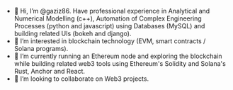 - 👋 Hi, I’m @gaziz86. Have professional experience in Analytical and Numerical Modelling (c++), Automation of Complex Engineering Processes (python and javascript) using Databases (MySQL) and building related UIs (bokeh and django).
- 👀 I’m interested in blockchain technology (EVM, smart contracts / Solana programs).
- 🌱 I’m currently running an Ethereum node and exploring the blockchain while building related web3 tools using Ethereum's Solidity and Solana's Rust, Anchor and React.
- 💞️ I’m looking to collaborate on Web3 projects.

<!---
gaziz86/gaziz86 is a ✨ special ✨ repository because its `README.md` (this file) appears on your GitHub profile.
You can click the Preview link to take a look at your changes.
--->
